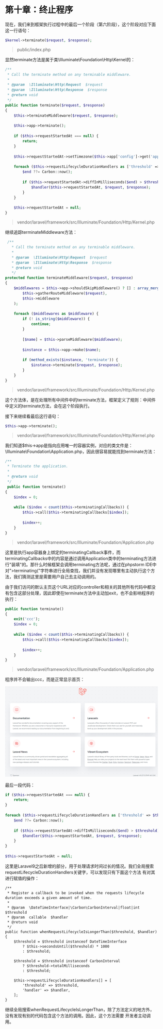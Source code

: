 # 第十章：终止程序

现在，我们来到框架执行过程中的最后一个阶段（第六阶段），这个阶段对应下面这一行语句：

```php
$kernel->terminate($request, $response);
```

> public/index.php

显然terminate方法是属于类\Illuminate\Foundation\Http\Kernel的：

```php
/**
 * Call the terminate method on any terminable middleware.
 *
 * @param  \Illuminate\Http\Request  $request
 * @param  \Illuminate\Http\Response  $response
 * @return void
 */
public function terminate($request, $response)
{
	$this->terminateMiddleware($request, $response);

	$this->app->terminate();
	
	if ($this->requestStartedAt === null) {
        return;
    }

    $this->requestStartedAt->setTimezone($this->app['config']->get('app.timezone') ?? 'UTC');
	
	foreach ($this->requestLifecycleDurationHandlers as ['threshold' => $threshold, 'handler' => $handler]) {
        $end ??= Carbon::now();

        if ($this->requestStartedAt->diffInMilliseconds($end) > $threshold) {
            $handler($this->requestStartedAt, $request, $response);
        }
    }

    $this->requestStartedAt = null;
}
```

> vendor/laravel/framework/src/Illuminate/Foundation/Http/Kernel.php

继续追踪terminateMiddleware方法：

```php
 /**
   * Call the terminate method on any terminable middleware.
   *
   * @param  \Illuminate\Http\Request  $request
   * @param  \Illuminate\Http\Response  $response
   * @return void
   */
protected function terminateMiddleware($request, $response)
{
	$middlewares = $this->app->shouldSkipMiddleware() ? [] : array_merge(
		$this->gatherRouteMiddleware($request),
		$this->middleware
	);

	foreach ($middlewares as $middleware) {
		if (! is_string($middleware)) {
			continue;
		}

		[$name] = $this->parseMiddleware($middleware);

		$instance = $this->app->make($name);

		if (method_exists($instance, 'terminate')) {
			$instance->terminate($request, $response);
		}
	}
}
```

> vendor/laravel/framework/src/Illuminate/Foundation/Http/Kernel.php

这个方法体，是在处理所有中间件中的terminate方法，框架定义了规则：中间件中定义的terminate方法，会在这个阶段执行。

接下来继续看最后这行语句：

```php
$this->app->terminate();
```

> vendor/laravel/framework/src/Illuminate/Foundation/Http/Kernel.php

我们知道$this->app是指向应用唯一的容器实例，对应的类文件是：\Illuminate\Foundation\Application.php，因此很容易就能找到terminate方法：

```php
/**
 * Terminate the application.
 *
 * @return void
 */
 public function terminate()
{
    $index = 0;

    while ($index < count($this->terminatingCallbacks)) {
        $this->call($this->terminatingCallbacks[$index]);

        $index++;
    }
}
```

> vendor/laravel/framework/src/Illuminate/Foundation/Application.php

这里是执行app容器身上绑定的terminatingCallback事件，而terminatingCallbacks中的内容是通过调用Application类中的terminating方法进行"装填"的。那什么时候框架会调用terminating方法呢，通过在phpstorm IDE中对">terminating("字符串进行全局查找，我们并没有发现哪里有主动执行这个方法，我们猜测这里是需要用户自己去主动调用的。

由于我们访问的默认主页这个URL对应的controller和相关的其他所有代码中都没有包含这部分处理，因此即使在terminate方法中主动加exit，也不会影响程序的执行：

```php
public function terminate()
{
    exit('ccc');
	$index = 0;

    while ($index < count($this->terminatingCallbacks)) {
        $this->call($this->terminatingCallbacks[$index]);

        $index++;
    }
}
```

> vendor/laravel/framework/src/Illuminate/Foundation/Application.php

程序并不会输出ccc，而是正常显示首页：

![](../images/test_11.png)

最后一段代码：
```php
if ($this->requestStartedAt === null) {
    return;
}

foreach ($this->requestLifecycleDurationHandlers as ['threshold' => $threshold, 'handler' => $handler]) {
    $end ??= Carbon::now();

    if ($this->requestStartedAt->diffInMilliseconds($end) > $threshold) {
        $handler($this->requestStartedAt, $request, $response);
    }
}

$this->requestStartedAt = null;
```
这里是Laravel9之后新增的部分，用于处理请求时间过长的情况。我们全局搜索requestLifecycleDurationHandlers关键字，可以发现只有下面这个方法
有对其进行赋值的操作：
```
/**
 * Register a callback to be invoked when the requests lifecycle duration exceeds a given amount of time.
 *
 * @param  \DateTimeInterface|\Carbon\CarbonInterval|float|int  $threshold
 * @param  callable  $handler
 * @return void
 */
public function whenRequestLifecycleIsLongerThan($threshold, $handler)
{
    $threshold = $threshold instanceof DateTimeInterface
        ? $this->secondsUntil($threshold) * 1000
        : $threshold;

    $threshold = $threshold instanceof CarbonInterval
        ? $threshold->totalMilliseconds
        : $threshold;

    $this->requestLifecycleDurationHandlers[] = [
        'threshold' => $threshold,
        'handler' => $handler,
    ];
}
```
继续全局搜索whenRequestLifecycleIsLongerThan，除了方法定义的地方外，没有发现有别的代码包含这个方法的调用。因此，这个方法需要
开发者主动调用。